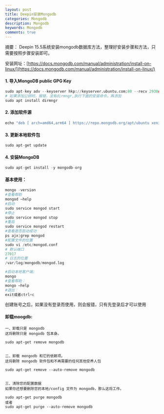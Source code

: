 ```yaml
---
layout: post
title: Deepin安装Mongodb
categories: Mongodb
description: Mongodb
keywords: Mongodb
comments: true
---
```


摘要： Deepin 15.5系统安装mongodb数据库方法，整理好安装步骤和方法，只需要按照步骤安装即可。

安装网址：[https://docs.mongodb.com/manual/administration/install-on-linux/](https://docs.mongodb.com/manual/administration/install-on-linux/)

#### 1. 导入MongoDB public GPG Key    
```python
sudo apt-key adv --keyserver hkp://keyserver.ubuntu.com:80 --recv 2930ADAE8CAF5059EE73BB4B58712A2291FA4AD5
# 如果添加公钥时，报错，没有dirmngr,执行下面的安装命令，再添加
sudo apt install dirmngr
```

#### 2. 添加软件源 
```python
echo "deb [ arch=amd64,arm64 ] https://repo.mongodb.org/apt/ubuntu xenial/mongodb-org/3.6 multiverse" | sudo tee /etc/apt/sources.list.d/mongodb-org-3.6.list
```

#### 3. 更新本地软件包
```python
sudo apt-get update
```

#### 4. 安装MongoDB
```python
sudo apt-get install -y mongodb-org
```

#### 基本使用：
```python
mongo -version
#查看帮助
mongod –help  
#启动
sudo service mongod start  
#停止
sudo service mongod stop  
#重启
sudo service mongod restart  
#查看是否启动成功
ps ajx|grep mongod  
#配置文件的位置
sudo vi /etc/mongod.conf
# 默认端⼝
27017  
# 日志的位置
/var/log/mongodb/mongod.log  

#启动本地客户端:
mongo  
#查看帮助：
mongo –help  
#退出：
exit或者ctrl+c  
```

创建账号之后，如果没有登录而使用，则会报错，只有先登录后才可以使用

#### 卸载moogdb:

```
一、卸载只是 mongodb
这将删除只是 mongodb 包本身。

sudo apt-get remove mongodb


二、卸载 mongodb 和它的依赖项。
这将删除 mongodb 软件包和不再需要的任何其他受养人包

sudo apt-get remove --auto-remove mongodb


三、清除您的配置数据
如果你还想要删除您的本地/config 文件为 mongodb，那么这将工作。

sudo apt-get purge mongodb
或者
sudo apt-get purge --auto-remove mongodb
```